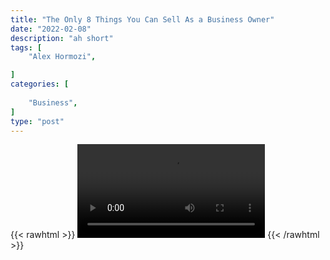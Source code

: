 ```yaml
---
title: "The Only 8 Things You Can Sell As a Business Owner"
date: "2022-02-08"
description: "ah short"
tags: [
    "Alex Hormozi",

]
categories: [
    
    "Business",
]
type: "post"
---
```

{{< rawhtml >}}
    <video width="auto" height="auto" controls>
        <source src="https://clips.dev00ps.com/Alex%20Hormozi/The%20ONLY%208%20Things%20You%20Can%20Sell%20as%20a%20Business%20Owner.mp4" type="video/mp4"> 
    </video>
{{< /rawhtml >}}